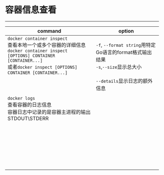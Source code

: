 # 容器信息查看
---
|command|option|
|-|-|
|`docker container inspect`<br>查看本地一个或多个容器的详细信息<br>`docker container inspect [OPTIONS] CONTAINER [CONTAINER...]`<br>或者`docker inspect [OPTIONS] CONTAINER [CONTAINER...]`|`-f`, `--format string`用特定Go语言的format格式输出结果<br>`-s`,`--size`显示总大小|
|`docker logs`<br>查看容器的日志信息<br>容器日志中记录的是容器主进程的输出STDOUT\STDERR|`--details`显示日志的额外信息<br><br><br><br><br><br><br><br><br>|
|<br><br>|<br>|
|<br><br>|<br>|

